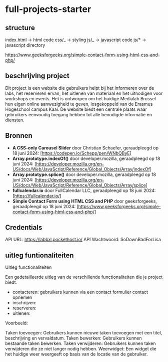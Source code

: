 # full-projects-starter

## structure

index.html -> html code
css/_ -> styling
js/_ -> javascript code
js/\* -> javascript directory

https://www.geeksforgeeks.org/simple-contact-form-using-html-css-and-php/
## beschrijving project
Dit project is een website die gebruikers helpt bij het informeren over de labs, het reserveren ervan, het uitlenen van materiaal en het uitnodigen voor workshops en events. Het is ontworpen om het huidige Medialab Brussel hun eigen online aanwezigheid te geven, losgekoppeld van de Erasmus Hogeschool campus Kaai. De website biedt een centrale plaats waar gebruikers eenvoudig toegang hebben tot alle benodigde informatie en diensten.

## Bronnen

* **A CSS-only Carousel Slider** door Christian Schaefer, geraadpleegd op 18 juni 2024: [https://codepen.io/Schepp/pen/WNbQByE]
* **Array.prototype.indexOf()** door developer.mozilla, geraadpleegd op 18 juni 2024: [https://developer.mozilla.org/en-US/docs/Web/JavaScript/Reference/Global_Objects/Array/indexOf]
* **Array.prototype.splice()** door developer.mozilla, geraadpleegd op 18 juni 2024: [https://developer.mozilla.org/en-US/docs/Web/JavaScript/Reference/Global_Objects/Array/splice]
* **fullcalendar.io** door FullCalendar LLC, geraadpleegd op 18 juni 2024: [https://fullcalendar.io/]
* **Simple Contact Form using HTML CSS and PHP** door geeksforgeeks, geraadpleegd op 18 juni 2024: [https://www.geeksforgeeks.org/simple-contact-form-using-html-css-and-php/]

## Credentials

API URL: https://labbxl.pockethost.io/
API Wachtwoord: SoDownBadForLisa

## uitleg funtionaliteiten
Uitleg functionaliteiten

Een gedetailleerde uitleg van de verschillende functionaliteiten die je project biedt.

* contacteren: gebruikers kunnen via een contact formulier contact opnemen 
* inschrijven:
* reserveren:
* uitlenen:

Voorbeeld:

Taken toevoegen: Gebruikers kunnen nieuwe taken toevoegen met een titel, beschrijving en vervaldatum.
Taken bewerken: Gebruikers kunnen bestaande taken bewerken.
Taken verwijderen: Gebruikers kunnen taken verwijderen die ze niet langer nodig hebben.
Weerwidget: Een widget die het huidige weer weergeeft op basis van de locatie van de gebruiker.
